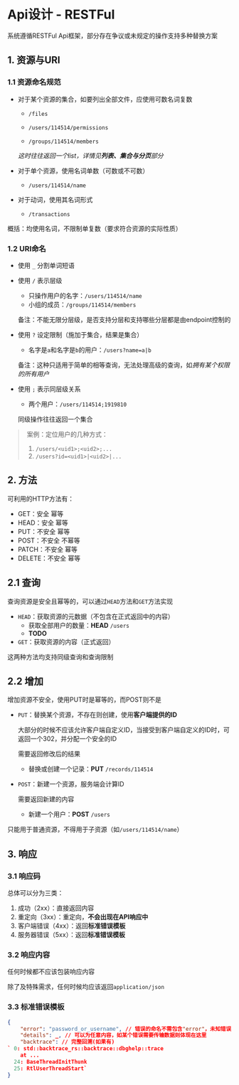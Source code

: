 # Api设计 - RESTFul

系统遵循RESTFul Api框架，部分存在争议或未规定的操作支持多种替换方案

## 1. 资源与URI

### 1.1 资源命名规范

- 对于某个资源的集合，如要列出全部文件，应使用可数名词复数

  - `/files`

  - `/users/114514/permissions`

  - `/groups/114514/members`

  *这时往往返回一个list，详情见**列表、集合与分页**部分*

- 对于单个资源，使用名词单数（可数或不可数）

  - `/users/114514/name`

- 对于动词，使用其名词形式

  - `/transactions`

概括：均使用名词，不限制单复数（要求符合资源的实际性质）

### 1.2 URI命名

- 使用 `_` 分割单词短语

- 使用 `/` 表示层级

  - 只操作用户的名字：`/users/114514/name`
  - 小组的成员：`/groups/114514/members`

  备注：不能无限分层级，是否支持分层和支持哪些分层都是由endpoint控制的

- 使用 `?` 设定限制（施加于集合，结果是集合）

  - 名字是`a`和名字是`b`的用户：`/users?name=a|b`

  备注：这种只适用于简单的相等查询，无法处理高级的查询，如*拥有某个权限的所有用户*

- 使用 `;` 表示同层级关系

  - 两个用户：`/users/114514;1919810`

  同级操作往往返回一个集合

> ​	案例：定位用户的几种方式：
>
> 	1. `/users/<uid1>;<uid2>;...`
> 	1. `/users?id=<uid1>|<uid2>|...`

## 2. 方法

可利用的HTTP方法有：

- GET：安全 幂等
- HEAD：安全 幂等
- PUT：不安全 幂等
- POST：不安全 不幂等
- PATCH：不安全 幂等
- DELETE：不安全 幂等

## 2.1 查询

查询资源是安全且幂等的，可以通过`HEAD`方法和`GET`方法实现

- `HEAD`：获取资源的元数据（不包含在正式返回中的内容）
  - 获取全部用户的数量：**HEAD** `/users`
  - **TODO**
- `GET`：获取资源的内容（正式返回）

这两种方法均支持同级查询和查询限制

## 2.2 增加

增加资源不安全，使用PUT时是幂等的，而POST则不是

- `PUT`：替换某个资源，不存在则创建，使用**客户端提供的ID**

  大部分的时候不应该允许客户端自定义ID，当接受到客户端自定义的ID时，可返回一个302，并分配一个安全的ID

  需要返回修改后的结果

  - 替换或创建一个记录：**PUT** `/records/114514`

- `POST`：新建一个资源，服务端会计算ID

  需要返回新建的内容

  - 新建一个用户：**POST** `/users`

只能用于普通资源，不得用于子资源（如`/users/114514/name`）

## 3. 响应

### 3.1 响应码

总体可以分为三类：

1. 成功（2xx）：直接返回内容
2. 重定向（3xx）：重定向，**不会出现在API响应中**
3. 客户端错误（4xx）：返回**标准错误模板**
4. 服务器错误（5xx）：返回**标准错误模板**

### 3.2 响应内容

任何时候都不应该包装响应内容

除了及特殊需求，任何时候均应该返回`application/json`

### 3.3 标准错误模板

```json
{
    "error": "password_or_username", // 错误的命名不需包含"error"，未知错误为"unknown"
    "details": _, // 可以为任意内容，如某个错误需要传输数据则体现在这里
    "backtrace": // 完整回溯(如果有)
` 0: std::backtrace_rs::backtrace::dbghelp::trace
  	at ...
  24: BaseThreadInitThunk
  25: RtlUserThreadStart`
}
```


